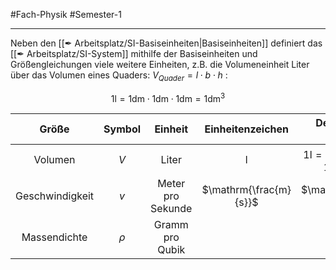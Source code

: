 #Fach-Physik  #Semester-1

---

Neben den [[✒ Arbeitsplatz/SI-Basiseinheiten|Basiseinheiten]] definiert das [[✒ Arbeitsplatz/SI-System]] mithilfe der Basiseinheiten und Größengleichungen viele weitere Einheiten, z.B. die Volumeneinheit $\mathrm{Liter}$ über das Volumen eines Quaders: $V_{Quader}=l\cdot b\cdot h$ :

$$
1\mathrm{l} = 1\mathrm{dm}\cdot1\mathrm{dm}\cdot1\mathrm{dm}=1\mathrm{dm}^3
$$

|      Größe      | Symbol |      Einheit      |    Einheitenzeichen    |         Definition der Einheit          |
|:---------------:|:------:|:-----------------:|:----------------------:|:---------------------------------------:|
|     Volumen     |  $V$   |       Liter       |           l            | $\mathrm{1l=1dm^3=1dm\cdot1dm\cdot1dm}$ |
| Geschwindigkeit |  $v$   | Meter pro Sekunde | $\mathrm{\frac{m}{s}}$ |         $\mathrm{1\frac{m}{s}}$         |
|  Massendichte   | $\rho$ | Gramm pro Qubik                  |                        |                                         |
